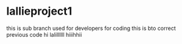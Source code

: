# lallieproject1
this is sub branch used for developers for coding
this is bto correct previous code
hi lalillllll
hiiihhii
